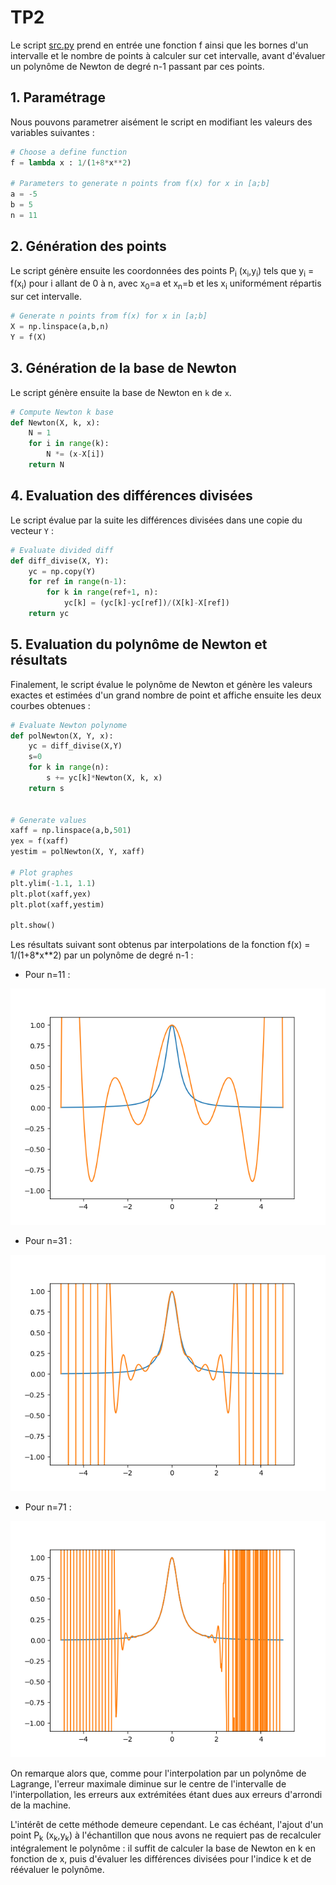# TP2

Le script [src.py](https://github.com/LelayJ-ESIEE/4I/blob/master/Sciences_Ingenieur/SI1-Algebre_avance/TP3/src.py) prend en entrée une fonction f ainsi que les bornes d'un intervalle et le nombre de points à calculer sur cet intervalle, avant d'évaluer un polynôme de Newton de degré n-1 passant par ces points.

## 1. Paramétrage

Nous pouvons parametrer aisément le script en modifiant les valeurs des variables suivantes :

```py
# Choose a define function
f = lambda x : 1/(1+8*x**2)

# Parameters to generate n points from f(x) for x in [a;b]
a = -5
b = 5
n = 11
```

## 2. Génération des points

Le script génère ensuite les coordonnées des points P<sub>i</sub> (x<sub>i</sub>,y<sub>i</sub>) tels que y<sub>i</sub> = f(x<sub>i</sub>) pour i allant de 0 à n, avec x<sub>0</sub>=a et x<sub>n</sub>=b et les x<sub>i</sub> uniformément répartis sur cet intervalle.

```py
# Generate n points from f(x) for x in [a;b]
X = np.linspace(a,b,n)
Y = f(X)
```

## 3. Génération de la base de Newton

Le script génère ensuite la base de Newton en `k` de `x`.

```py
# Compute Newton k base
def Newton(X, k, x):
    N = 1
    for i in range(k):
        N *= (x-X[i])
    return N
```

## 4. Evaluation des différences divisées

Le script évalue par la suite les différences divisées dans une copie du vecteur `Y` :

```py
# Evaluate divided diff
def diff_divise(X, Y):
    yc = np.copy(Y)
    for ref in range(n-1):
        for k in range(ref+1, n):
            yc[k] = (yc[k]-yc[ref])/(X[k]-X[ref])
    return yc
```

## 5. Evaluation du polynôme de Newton et résultats

Finalement, le script évalue le polynôme de Newton et génère les valeurs exactes et estimées d'un grand nombre de point et affiche ensuite les deux courbes obtenues :

```py
# Evaluate Newton polynome
def polNewton(X, Y, x):
    yc = diff_divise(X,Y)
    s=0
    for k in range(n):
        s += yc[k]*Newton(X, k, x)
    return s


# Generate values
xaff = np.linspace(a,b,501)
yex = f(xaff)
yestim = polNewton(X, Y, xaff)

# Plot graphes
plt.ylim(-1.1, 1.1)
plt.plot(xaff,yex)
plt.plot(xaff,yestim)

plt.show()
```

Les résultats suivant sont obtenus par interpolations de la fonction f(x) = 1/(1+8*x**2) par un polynôme de degré n-1 :

* Pour n=11 :

<p align="center">
<img src="./images/Figure_11.png">
</p>

* Pour n=31 :

<p align="center">
<img src="./images/Figure_31.png">
</p>

* Pour n=71 :

<p align="center">
<img src="./images/Figure_71.png">
</p>

On remarque alors que, comme pour l'interpolation par un polynôme de Lagrange, l'erreur maximale diminue sur le centre de l'intervalle de l'interpollation, les erreurs aux extrémitées étant dues aux erreurs d'arrondi de la machine.

L'intérêt de cette méthode demeure cependant. Le cas échéant, l'ajout d'un point P<sub>k</sub> (x<sub>k</sub>,y<sub>k</sub>) à l'échantillon que nous avons ne requiert pas de recalculer intégralement le polynôme : il suffit de calculer la base de Newton en k en fonction de x, puis d'évaluer les différences divisées pour l'indice k et de réévaluer le polynôme.